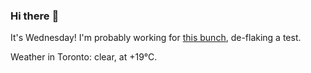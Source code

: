 ### Hi there :wave:

It's Wednesday! I'm probably working for [this bunch](https://github.com/kohofinancial), de-flaking a test.

Weather in Toronto: clear, at +19°C.
